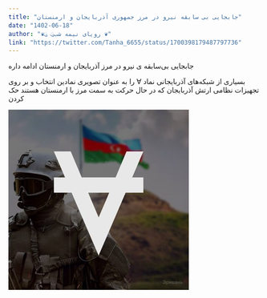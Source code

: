 ```yaml
---
title: "جابجایی بی سابقه نیرو در مرز جمهوری آذربایجان و ارمنستان"
date: "1402-06-18"
author: "❦ུ رویای نیمه شبུ ❦"
link: "https://twitter.com/Tanha_6655/status/1700398179487797736"
---
```


جابجایی بی‌سابقه‌ ی نیرو در مرز آذربایجان و ارمنستان ادامه داره

بسیاری از شبکه‌های آذربایجانی نماد ∀ را به عنوان تصویری نمادین انتخاب و بر روی تجهیزات نظامی ارتش آذربایجان که در حال حرکت به سمت مرز با ارمنستان هستند حک کردن

![جابجایی بی سابقه نیرو در مرز جمهوری آذربایجان و ارمنستان](./Azarbaijan-armanestan-jang.jpg)
